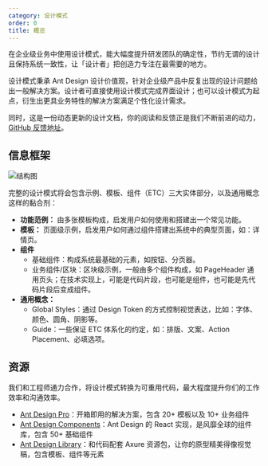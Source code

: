 ```yaml
---
category: 设计模式
order: 0
title: 概览
---
```


在企业级业务中使用设计模式，能大幅度提升研发团队的确定性，节约无谓的设计且保持系统一致性，让「设计者」把创造力专注在最需要的地方。

设计模式秉承 Ant Design 设计价值观，针对企业级产品中反复出现的设计问题给出一般解决方案。设计者可直接使用设计模式完成界面设计；也可以设计模式为起点，衍生出更具业务特性的解决方案满足个性化设计需求。

同时，这是一份动态更新的设计文档，你的阅读和反馈正是我们不断前进的动力，[GitHub 反馈地址](https://github.com/ant-design/ant-design/issues)。

## 信息框架

![结构图](https://gw.alipayobjects.com/zos/rmsportal/NyWYOFQxJYElAwtUfSdv.png)

完整的设计模式将会包含示例、模板、组件（ETC）三大实体部分，以及通用概念这样的黏合剂：

- **功能范例：** 由多张模板构成，启发用户如何使用和搭建出一个常见功能。
- **模板：** 页面级示例，启发用户如何通过组件搭建出系统中的典型页面，如：详情页。
- **组件**
  - 基础组件：构成系统最基础的元素，如按钮、分页器。
  - 业务组件/区块：区块级示例，一般由多个组件构成，如 PageHeader 通用页头；在技术实现上，可能是代码片段，也可能是组件，也可能是先代码片段后变成组件。
- **通用概念：**
  - Global Styles：通过 Design Token 的方式控制视觉表达，比如：字体、颜色、圆角、阴影等。
  - Guide：一些保证 ETC 体系化的约定，如：排版、文案、Action Placement、必填选项。

## 资源

我们和工程师通力合作，将设计模式转换为可重用代码，最大程度提升你们的工作效率和沟通效率。

- [Ant Design Pro](https://pro.ant.design)：开箱即用的解决方案，包含 20+ 模板以及 10+ 业务组件
- [Ant Design Components](https://ant.design/docs/react/introduce)：Ant Design 的 React 实现，是风靡全球的组件库，包含 50+ 基础组件
- [Ant Design Library](http://library.ant.design/)：和代码配套 Axure 资源包，让你的原型精美得像视觉稿，包含模板、组件等元素
